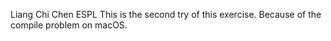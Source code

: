Liang Chi Chen ESPL
This is the second try of this exercise. Because of the compile problem on macOS.

